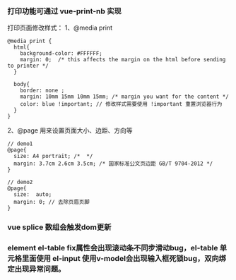 ### 打印功能可通过 vue-print-nb 实现
打印页面修改样式：
1、@media print 
```
@media print {
  html{
    background-color: #FFFFFF;
    margin: 0;  /* this affects the margin on the html before sending to printer */
  }

  body{
    border: none ;
    margin: 10mm 15mm 10mm 15mm; /* margin you want for the content */
    color: blue !important; // 修改样式需要使用 !important 重置浏览器行为
  }
}
```
2、@page 用来设置页面大小、边距、方向等
```
// demo1
@page{
  size: A4 portrait; /*  */
  margin: 3.7cm 2.6cm 3.5cm; /* 国家标准公文页边距 GB/T 9704-2012 */
}

// demo2
@page{
  size:  auto;
  margin: 0; // 去除页眉页脚
}
```

### vue splice 数组会触发dom更新
### element el-table fix属性会出现滚动条不同步滑动bug，el-table 单元格里面使用 el-input 使用v-model会出现输入框死锁bug，双向绑定出现异常问题。

